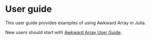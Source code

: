 # User guide

This user guide provides examples of using Awkward Array in Julia.

New users should start with [Awkward Array User Guide](https://awkward-array.org/doc/main/).

```{tableofcontents}
```
